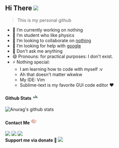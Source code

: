 ## Hi There <img src="https://github.com/TheDudeThatCode/TheDudeThatCode/blob/master/Assets/Hi.gif" width="25px">
  > This is my personal github
- 🔭 I’m currently working on nothing
- 🌱 I’m student who like physics
- 👯 I’m looking to collaborate on [nothing](kklmfir.home.blog)
- 🤔 I’m looking for help with [google](google.com)
- 💬 Don't ask me anything
- 😄 Pronouns: for practical purposes: I don't exist.
- ⚡ Nothing special: 
   * I am learning how to code with myself :v
   * Ah that doesn't matter wkwkw
   * My IDE: Vim
   * Sublime-text is my favorite GUI code editor ❤️

#### Github Stats <img src="https://github.com/Kklmfir/Kklmfir/blob/main/Assets/giphy.gif" width="20px" heigh="20px">
![Anurag's github stats](https://github-readme-stats.vercel.app/api?username=kklmfir&show_icons=true&theme=radical)<br>

#### Contact Me <img src="https://github.com/Kklmfir/Kklmfir/blob/main/Assets/giphy.webp" width="20px">
<!--Personal-->
[![](https://img.shields.io/badge/Facebook-blue?logo=Facebook&logoColor=blue&labelColor=white)](https://m.facebook.com/m.eris.1406)
[![](https://img.shields.io/badge/FacebookPage-blue?logo=Facebook&logoColor=blue&labelColor=white)](https://m.facebook.com/warceuproject)
[![](https://img.shields.io/badge/Whatsapp-CHAT-green?logo=Whatsapp&logoColor=Brightgreen&labelColor=white)](https://wa.me/6285759669252?text=Asalamualaikum+bang)
<br/>
<b>Support me via donate 🤗
[![](https://img.shields.io/badge/Paypal-blue?logo=Paypal&logoColor=Brightblue&labelColor=white)](https://wa.me/6285759669252?text=Asalamualaikum+bang)

